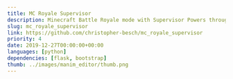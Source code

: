 ```yaml
---
title: MC Royale Supervisor
description: Minecraft Battle Royale mode with Supervisor Powers through a Webinterface.
slug: mc_royale_supervisor
link: https://github.com/christopher-besch/mc_royale_supervisor
priority: 4
date: 2019-12-27T00:00:00+00:00
languages: [python]
dependencies: [flask, bootstrap]
thumb: ../images/manim_editor/thumb.png
---
```


